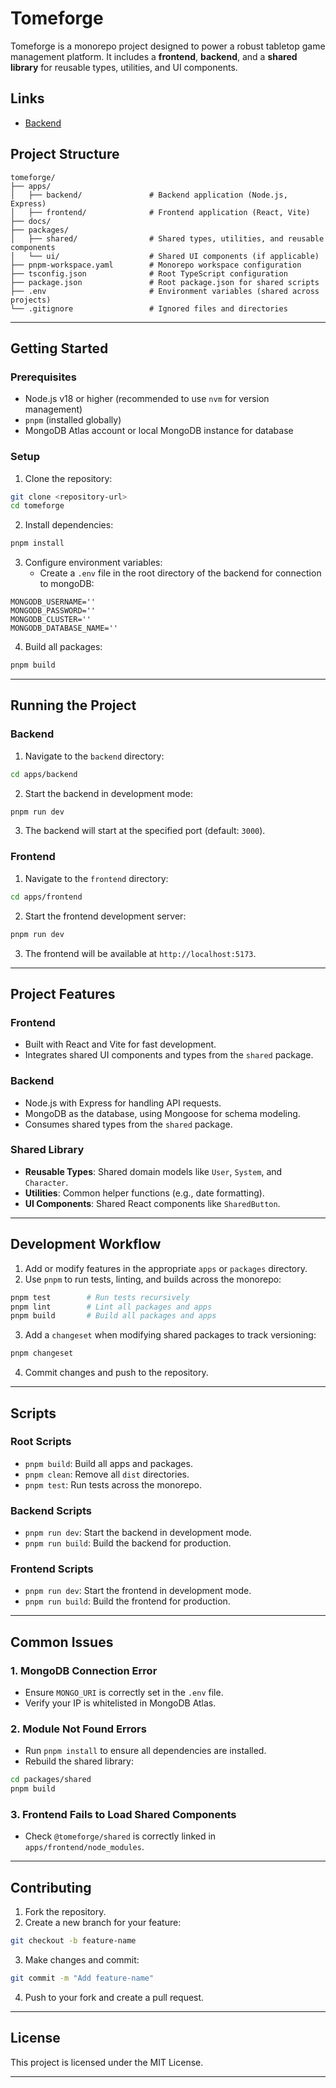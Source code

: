 # **Tomeforge**

Tomeforge is a monorepo project designed to power a robust tabletop game management platform. It includes a **frontend**, **backend**, and a **shared library** for reusable types, utilities, and UI components.

## Links

* [Backend](https://curtleaf.github.io/tomeforge/apps/backend/ "This documentation covers all aspects of the backend, including database connectivity and system CRUD operations.")

## **Project Structure**

```plaintext
tomeforge/
├── apps/
│   ├── backend/               # Backend application (Node.js, Express)
│   ├── frontend/              # Frontend application (React, Vite)
├── docs/
├── packages/
│   ├── shared/                # Shared types, utilities, and reusable components
│   └── ui/                    # Shared UI components (if applicable)
├── pnpm-workspace.yaml        # Monorepo workspace configuration
├── tsconfig.json              # Root TypeScript configuration
├── package.json               # Root package.json for shared scripts
├── .env                       # Environment variables (shared across projects)
└── .gitignore                 # Ignored files and directories
```

---

## **Getting Started**

### **Prerequisites**

- Node.js v18 or higher (recommended to use `nvm` for version management)
- `pnpm` (installed globally)
- MongoDB Atlas account or local MongoDB instance for database

### **Setup**

1. Clone the repository:

```bash
git clone <repository-url>
cd tomeforge
```

2. Install dependencies:

```bash
pnpm install
```

3. Configure environment variables:
   - Create a `.env` file in the root directory of the backend for connection to mongoDB:

```dotenv
MONGODB_USERNAME=''
MONGODB_PASSWORD=''
MONGODB_CLUSTER=''
MONGODB_DATABASE_NAME=''
```

4. Build all packages:

```bash
pnpm build
```

---

## **Running the Project**

### **Backend**

1. Navigate to the `backend` directory:

```bash
cd apps/backend
```

2. Start the backend in development mode:

```bash
pnpm run dev
```

3. The backend will start at the specified port (default: `3000`).

### **Frontend**

1. Navigate to the `frontend` directory:

```bash
cd apps/frontend
```

2. Start the frontend development server:

```bash
pnpm run dev
```

3. The frontend will be available at `http://localhost:5173`.

---

## **Project Features**

### **Frontend**

- Built with React and Vite for fast development.
- Integrates shared UI components and types from the `shared` package.

### **Backend**

- Node.js with Express for handling API requests.
- MongoDB as the database, using Mongoose for schema modeling.
- Consumes shared types from the `shared` package.

### **Shared Library**

- **Reusable Types**: Shared domain models like `User`, `System`, and `Character`.
- **Utilities**: Common helper functions (e.g., date formatting).
- **UI Components**: Shared React components like `SharedButton`.

---

## **Development Workflow**

1. Add or modify features in the appropriate `apps` or `packages` directory.
2. Use `pnpm` to run tests, linting, and builds across the monorepo:

```bash
pnpm test        # Run tests recursively
pnpm lint        # Lint all packages and apps
pnpm build       # Build all packages and apps
```

3. Add a `changeset` when modifying shared packages to track versioning:

```bash
pnpm changeset
```

4. Commit changes and push to the repository.

---

## **Scripts**

### **Root Scripts**

- `pnpm build`: Build all apps and packages.
- `pnpm clean`: Remove all `dist` directories.
- `pnpm test`: Run tests across the monorepo.

### **Backend Scripts**

- `pnpm run dev`: Start the backend in development mode.
- `pnpm run build`: Build the backend for production.

### **Frontend Scripts**

- `pnpm run dev`: Start the frontend in development mode.
- `pnpm run build`: Build the frontend for production.

---

## **Common Issues**

### 1. MongoDB Connection Error

- Ensure `MONGO_URI` is correctly set in the `.env` file.
- Verify your IP is whitelisted in MongoDB Atlas.

### 2. Module Not Found Errors

- Run `pnpm install` to ensure all dependencies are installed.
- Rebuild the shared library:

```bash
cd packages/shared
pnpm build
```

### 3. Frontend Fails to Load Shared Components

- Check `@tomeforge/shared` is correctly linked in `apps/frontend/node_modules`.

---

## **Contributing**

1. Fork the repository.
2. Create a new branch for your feature:

```bash
git checkout -b feature-name
```

3. Make changes and commit:

```bash
git commit -m "Add feature-name"
```

4. Push to your fork and create a pull request.

---

## **License**

This project is licensed under the MIT License.

---
